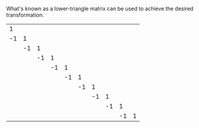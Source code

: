 What's known as a lower-triangle matrix can be used to achieve the desired
transformation.

|  |  |  |  |  |  |  |  |  |  |
|---|---|---|---|---|---|---|---|---|---|
| 1 |  |  |  |  |  |  |  |  |  |
| -1 | 1 |  |  |  |  |  |  |  |  |
|  | -1 | 1 |  |  |  |  |  |  |  |
|  |  | -1 | 1 |  |  |  |  |  |  |
|  |  |  | -1 | 1 |  |  |  |  |  |
|  |  |  |  | -1 | 1 |  |  |  |  |
|  |  |  |  |  | -1 | 1 |  |  |  |
|  |  |  |  |  |  | -1 | 1 |  |  |
|  |  |  |  |  |  |  | -1 | 1 |  |
|  |  |  |  |  |  |  |  | -1 | 1 |
